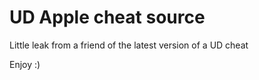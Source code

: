 # UD Apple cheat source

Little leak from a friend of the latest version of a UD cheat

Enjoy :)




